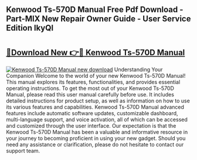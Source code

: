 ## Kenwood Ts-570D Manual Free Pdf Download - Part-MlX New Repair Owner Guide - User Service Edition lkyQI

# <h2><a href="http://bc2822.oget.top/?id=Kenwood+Ts-570D+Manual">🔗Download New 👉🔴 Kenwood Ts-570D Manual</a></h2>

[![Kenwood Ts-570D Manual new download](https://i.imgur.com/5g1atiW.png)](http://bc2822.oget.top/?id=Kenwood+Ts-570D+Manual)
Understanding Your Companion Welcome to the world of your new Kenwood Ts-570D Manual! This manual explores its features, functionalities, and provides essential operating instructions. To get the most out of your Kenwood Ts-570D Manual, please read this user manual carefully before use. It includes detailed instructions for product setup, as well as information on how to use its various features and capabilities. Kenwood Ts-570D Manual advanced features include automatic software updates, customizable dashboard, multi-language support, and voice activation, all of which can be accessed and customized through the user interface. Our expectation is that the Kenwood Ts-570D Manual has been a valuable and informative resource in your journey to becoming proficient in using your new gadget. Should you need any assistance or clarification, please do not hesitate to contact our support team.
